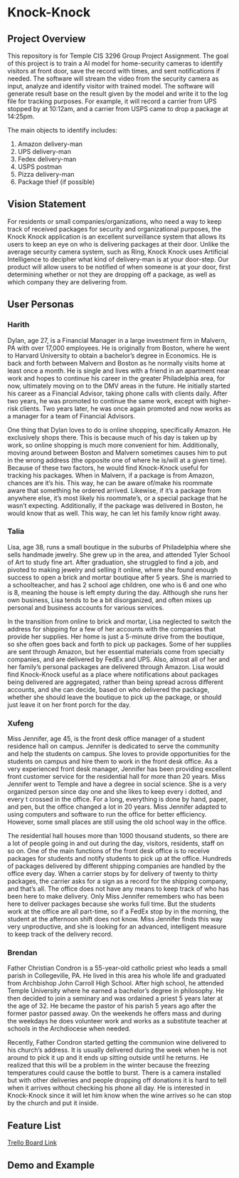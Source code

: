# Knock-Knock

## Project Overview
This repository is for Temple CIS 3296 Group Project Assignment. 
The goal of this project is to train a AI model for home-security cameras to identify visitors at front door, save the record with times, and sent notifications if needed. The software will stream the video from the security camera as input, analyze and identify visitor with trained model. The software will generate result base on the result given by the model and write it to the log file for tracking purposes. For example, it will record a carrier from UPS stopped by at 10:12am, and a carrier from USPS came to drop a package at 14:25pm. 

The main objects to identify includes:
1. Amazon delivery-man
2. UPS delivery-man
3. Fedex delivery-man
4. USPS postman
5. Pizza delivery-man
6. Package thief (if possible)

## Vision Statement
For residents or small companies/organizations, who need a way to keep track of received packages for security and organizational purposes, the Knock Knock application is an excellent surveillance system that allows its users to keep an eye on who is delivering packages at their door. Unlike the average security camera system, such as Ring, Knock Knock uses Artificial Intelligence to decipher what kind of delivery-man is at your door-step. Our product will allow users to be notified of when someone is at your door, first determining whether or not they are dropping off a package, as well as which company they are delivering from.

## User Personas
### Harith
Dylan, age 27, is a Financial Manager in a large investment firm in Malvern, PA with over 17,000 employees. He is originally from Boston, where he went to Harvard University to obtain a bachelor’s degree in Economics. He is back and forth between Malvern and Boston as he normally visits home at least once a month. He is single and lives with a friend in an apartment near work and hopes to continue his career in the greater Philadelphia area, for now, ultimately moving on to the DMV areas in the future. He initially started his career as a Financial Advisor, taking phone calls with clients daily. After two years, he was promoted to continue the same work, except with higher-risk clients. Two years later, he was once again promoted and now works as a manager for a team of Financial Advisors. 

One thing that Dylan loves to do is online shopping, specifically Amazon. He exclusively shops there. This is because much of his day is taken up by work, so online shopping is much more convenient for him. Additionally, moving around between Boston and Malvern sometimes causes him to put in the wrong address (the opposite one of where he is/will at a given time). Because of these two factors, he would find Knock-Knock useful for tracking his packages. When in Malvern, if a package is from Amazon, chances are it’s his. This way, he can be aware of/make his roommate aware that something he ordered arrived. Likewise, if it’s a package from anywhere else, it’s most likely his roommate’s, or a special package that he wasn’t expecting. Additionally, if the package was delivered in Boston, he would know that as well. This way, he can let his family know right away. 

### Talia
Lisa, age 38, runs a small boutique in the suburbs of Philadelphia where she sells handmade jewelry. She grew up in the area, and attended Tyler School of Art to study fine art. After graduation, she struggled to find a job, and pivoted to making jewelry and selling it online, where she found enough success to open a brick and mortar boutique after 5 years. She is married to a schoolteacher, and has 2 school age children, one who is 6 and one who is 8, meaning the house is left empty during the day. Although she runs her own business, Lisa tends to be a bit disorganized, and often mixes up personal and business accounts for various services. 

In the transition from online to brick and mortar, Lisa neglected to switch the address for shipping for a few of her accounts with the companies that provide her supplies. Her home is just a 5-minute drive from the boutique, so she often goes back and forth to pick up packages. Some of her supplies are sent through Amazon, but her essential materials come from specialty companies, and are delivered by FedEx and UPS. Also, almost all of her and her family’s personal packages are delivered through Amazon. Lisa would find Knock-Knock useful as a place where notifications about packages being delivered are aggregated, rather than being spread across different accounts, and she can decide, based on who delivered the package, whether she should leave the boutique to pick up the package, or should just leave it on her front porch for the day.

### Xufeng
Miss Jennifer, age 45, is the front desk office manager of a student residence hall on campus. Jennifer is dedicated to serve the community and help the students on campus. She loves to provide opportunities for the students on campus and hire them to work in the front desk office. As a very experienced front desk manager, Jennifer has been providing excellent front customer service for the residential hall for more than 20 years. Miss Jennifer went to Temple and have a degree in social science. She is a very organized person since day one and she likes to keep every i dotted, and every t crossed in the office. For a long, everything is done by hand, paper, and pen, but the office changed a lot in 20 years. Miss Jennifer adapted to using computers and software to run the office for better efficiency. However, some small places are still using the old school way in the office.

The residential hall houses more than 1000 thousand students, so there are a lot of people going in and out during the day, visitors, residents, staff on so on. One of the main functions of the front desk office is to receive packages for students and notify students to pick up at the office. Hundreds of packages delivered by different shipping companies are handled by the office every day. When a carrier stops by for delivery of twenty to thirty packages, the carrier asks for a sign as a record for the shipping company, and that’s all. The office does not have any means to keep track of who has been here to make delivery. Only Miss Jennifer remembers who has been here to deliver packages because she works full time.  But the students work at the office are all part-time, so if a FedEx stop by in the morning, the student at the afternoon shift does not know. Miss Jennifer finds this way very unproductive, and she is looking for an advanced, intelligent measure to keep track of the delivery record. 

### Brendan
Father Christian Condron is a 55-year-old catholic priest who leads a small parish in Collegeville, PA. He lived in this area his whole life and graduated from Archbishop John Carroll High School. After high school, he attended Temple University where he earned a bachelor’s degree in philosophy. He then decided to join a seminary and was ordained a priest 5 years later at the age of 32. He became the pastor of his parish 5 years ago after the former pastor passed away. On the weekends he offers mass and during the weekdays he does volunteer work and works as a substitute teacher at schools in the Archdiocese when needed.  

Recently, Father Condron started getting the communion wine delivered to his church’s address. It is usually delivered during the week when he is not around to pick it up and it ends up sitting outside until he returns. He realized that this will be a problem in the winter because the freezing temperatures could cause the bottle to burst. There is a camera installed but with other deliveries and people dropping off donations it is hard to tell when it arrives without checking his phone all day. He is interested in Knock-Knock since it will let him know when the wine arrives so he can stop by the church and put it inside. 

## Feature List
[Trello Board Link](https://trello.com/c/p2KyVKwq/7-feature-list)

## Demo and Example

